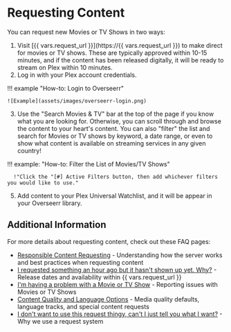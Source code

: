 # Requesting Content

You can request new Movies or TV Shows in two ways:

1. Visit [{{ vars.request_url }}](https://{{ vars.request_url }}) to make direct for movies or TV shows. These are typically approved within 10-15 minutes, and if the content has been released digitally, it will be ready to stream on Plex within 10 minutes.
2. Log in with your Plex account credentials.

!!! example "How-to: Login to Overseerr"

    ![Example](assets/images/overseerr-login.png)
   
3. Use the "Search Movies & TV" bar at the top of the page if you know what you are looking for. Otherwise, you can scroll through and browse the content to your heart's content.
You can also "filter" the list and search for Movies or TV shows by keyword, a date range, or even to show what content is available on streaming services in any given country!

!!! example: "How-to: Filter the List of Movies/TV Shows"

      !"Click the "[#] Active Filters button, then add whichever filters you would like to use."

5. Add content to your Plex Universal Watchlist, and it will be appear in your Overseerr library.

## Additional Information
For more details about requesting content, check out these FAQ pages:

- [Responsible Content Requesting](faq/responsible-content-requests.md) - Understanding how the server works and best practices when requesting content
- [I requested something an hour ago but it hasn't shown up yet. Why?](faq/missing-requests.md) - Release dates and availability within {{ vars.request_url }}
- [I'm having a problem with a Movie or TV Show](faq/content-issues.md) - Reporting issues with Movies or TV Shows
- [Content Quality and Language Options](faq/special-requests.md) - Media quality defaults, language tracks, and special content requests
- [I don't want to use this request thingy, can't I just tell you what I want?](faq/i-dont-want-to-use-overseerr.md) - Why we use a request system
